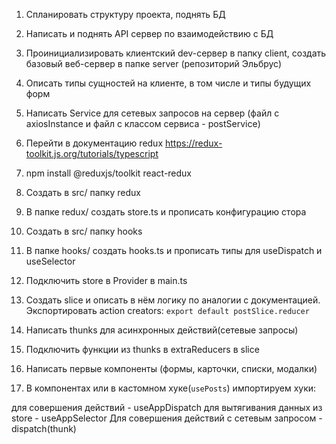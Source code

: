 1. Спланировать структуру проекта, поднять БД
2. Написать и поднять API сервер по взаимодействию с БД
3. Проинициализировать клиентский dev-сервер в папку client, создать базовый веб-сервер в папке server (репозиторий Эльбрус)
4. Описать типы сущностей на клиенте, в том числе и типы будущих форм
5. Написать Service для сетевых запросов на сервер (файл с axiosInstance и файл с классом сервиса - postService)

6. Перейти в документацию redux https://redux-toolkit.js.org/tutorials/typescript

7. npm install @reduxjs/toolkit react-redux
8. Создать в src/ папку redux
9. В папке  redux/ создать store.ts и прописать конфигурацию стора
10. Создать в src/ папку hooks
11. В папке  hooks/ создать hooks.ts и прописать типы для useDispatch и useSelector
12. Подключить store в Provider в main.ts
13. Создать slice и описать в нём логику по аналогии с документацией. Экспортировать action creators: `export default postSlice.reducer`
14. Написать thunks для асинхронных действий(сетевые запросы)
15. Подключить функции из thunks в extraReducers в slice
16. Написать первые компоненты (формы, карточки, списки, модалки)
17. В компонентах или в кастомном хуке(`usePosts`) импортируем хуки:

для совершения действий - useAppDispatch
для вытягивания данных из store - useAppSelector
Для совершения действий с сетевым запросом - dispatch(thunk)

